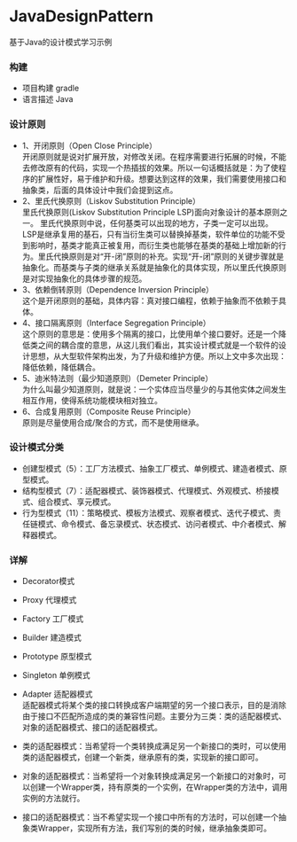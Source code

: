 # JavaDesignPattern
基于Java的设计模式学习示例

### 构建
* 项目构建 gradle
* 语言描述 Java

### 设计原则
* 1、开闭原则（Open Close Principle）    
开闭原则就是说对扩展开放，对修改关闭。在程序需要进行拓展的时候，不能去修改原有的代码，实现一个热插拔的效果。所以一句话概括就是：为了使程序的扩展性好，易于维护和升级。想要达到这样的效果，我们需要使用接口和抽象类，后面的具体设计中我们会提到这点。
* 2、里氏代换原则（Liskov Substitution Principle）    
里氏代换原则(Liskov Substitution Principle LSP)面向对象设计的基本原则之一。 里氏代换原则中说，任何基类可以出现的地方，子类一定可以出现。 LSP是继承复用的基石，只有当衍生类可以替换掉基类，软件单位的功能不受到影响时，基类才能真正被复用，而衍生类也能够在基类的基础上增加新的行为。里氏代换原则是对“开-闭”原则的补充。实现“开-闭”原则的关键步骤就是抽象化。而基类与子类的继承关系就是抽象化的具体实现，所以里氏代换原则是对实现抽象化的具体步骤的规范。
* 3、依赖倒转原则（Dependence Inversion Principle）    
这个是开闭原则的基础，具体内容：真对接口编程，依赖于抽象而不依赖于具体。
* 4、接口隔离原则（Interface Segregation Principle）    
这个原则的意思是：使用多个隔离的接口，比使用单个接口要好。还是一个降低类之间的耦合度的意思，从这儿我们看出，其实设计模式就是一个软件的设计思想，从大型软件架构出发，为了升级和维护方便。所以上文中多次出现：降低依赖，降低耦合。
* 5、迪米特法则（最少知道原则）（Demeter Principle）    
为什么叫最少知道原则，就是说：一个实体应当尽量少的与其他实体之间发生相互作用，使得系统功能模块相对独立。
* 6、合成复用原则（Composite Reuse Principle）    
原则是尽量使用合成/聚合的方式，而不是使用继承。

### 设计模式分类
* 创建型模式（5）：工厂方法模式、抽象工厂模式、单例模式、建造者模式、原型模式。
* 结构型模式（7）：适配器模式、装饰器模式、代理模式、外观模式、桥接模式、组合模式、享元模式。
* 行为型模式（11）：策略模式、模板方法模式、观察者模式、迭代子模式、责任链模式、命令模式、备忘录模式、状态模式、访问者模式、中介者模式、解释器模式。

### 详解
* Decorator模式
 

* Proxy  代理模式


* Factory 工厂模式

* Builder 建造模式
 
* Prototype 原型模式
* Singleton 单例模式

* Adapter  适配器模式     
适配器模式将某个类的接口转换成客户端期望的另一个接口表示，目的是消除由于接口不匹配所造成的类的兼容性问题。主要分为三类：类的适配器模式、对象的适配器模式、接口的适配器模式。

 * 类的适配器模式：当希望将一个类转换成满足另一个新接口的类时，可以使用类的适配器模式，创建一个新类，继承原有的类，实现新的接口即可。    
 * 对象的适配器模式：当希望将一个对象转换成满足另一个新接口的对象时，可以创建一个Wrapper类，持有原类的一个实例，在Wrapper类的方法中，调用实例的方法就行。    
 * 接口的适配器模式：当不希望实现一个接口中所有的方法时，可以创建一个抽象类Wrapper，实现所有方法，我们写别的类的时候，继承抽象类即可。     
